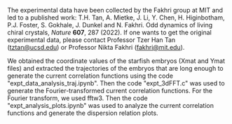 The experimental data have been collected by the Fakhri group at MIT and led to a published work: T.H. Tan, A. Mietke, J. Li, Y. Chen, H. Higinbotham, P.J. Foster, S. Gokhale, J. Dunkel and N. Fakhri. Odd dynamics of living chiral crystals, _Nature_ **607**, 287 (2022).
If one wants to get the original experimental data, please contact Professor Tzer Han Tan (tztan@ucsd.edu) or Professor Nikta Fakhri (fakhri@mit.edu). 

We obtained the coordinate values of the starfish embryos (Xmat and Ymat files) and extracted the trajectories of the embryos that are long enough to generate the current correlation functions using the code "expt_data_analysis_traj.ipynb". Then the code "expt_3dFFT.c" was used to generate the Fourier-transformed current correlation functions. For the Fourier transform, we used fftw3. Then the code "expt_analysis_plots.ipynb" was used to analyze the current correlation functions and generate the dispersion relation plots.  

